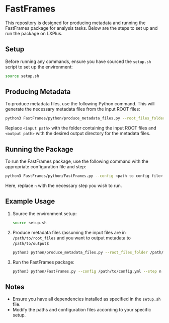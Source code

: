 
# FastFrames

This repository is designed for producing metadata and running the FastFrames package for analysis tasks. Below are the steps to set up and run the package on LXPlus.

## Setup

Before running any commands, ensure you have sourced the `setup.sh` script to set up the environment:

```bash
source setup.sh
```

## Producing Metadata

To produce metadata files, use the following Python command. This will generate the necessary metadata files from the input ROOT files:

```bash
python3 FastFrames/python/produce_metadata_files.py --root_files_folder <input path> --output_path <output path>
```

Replace `<input path>` with the folder containing the input ROOT files and `<output path>` with the desired output directory for the metadata files.

## Running the Package

To run the FastFrames package, use the following command with the appropriate configuration file and step:

```bash
python3 FastFrames/python/FastFrames.py --config <path to config file> --step n
```

Here, replace `n` with the necessary step you wish to run.

## Example Usage

1. Source the environment setup:
   ```bash
   source setup.sh
   ```

2. Produce metadata files (assuming the input files are in `/path/to/root_files` and you want to output metadata to `/path/to/output`):
   ```bash
   python3 python/produce_metadata_files.py --root_files_folder /path/to/root_files --output_path /path/to/output
   ```

3. Run the FastFrames package:
   ```bash
   python3 python/FastFrames.py --config /path/to/config.yml --step n
   ```

## Notes

- Ensure you have all dependencies installed as specified in the `setup.sh` file.
- Modify the paths and configuration files according to your specific setup.
